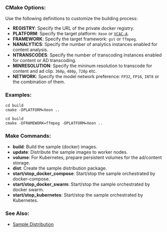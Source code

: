 
### CMake Options:

Use the following definitions to customize the building process:   
- **REGISTRY**: Specify the URL of the private docker registry. 
- **PLATFORM**: Specify the target platform: `Xeon` or [`VCAC-A`](vcac-a.md).   
- **FRAMEWORK**: Specify the target framework: `gst` or `ffmpeg`.   
- **NANALYTICS**: Specify the number of analytics instances enabled for content analysis.  
- **NTRANSCODES**: Specify the number of transcoding instances enabled for content or AD transcoding.  
- **MINRESOLUTION**: Specify the mininum resolution to transcode for content and ad clip. `360p`, `480p`, `720p` etc.
- **NETWORK**: Specify the model network preference: `FP32`, `FP16`, `INT8` or the combination of them.  

### Examples:   

```
cd build
cmake -DPLATFORM=Xeon ..
```

```
cd build
cmake -DFRAMEWORK=ffmpeg -DPLATFORM=Xeon ..
```

### Make Commands:

- **build**: Build the sample (docker) images.  
- **update**: Distribute the sample images to worker nodes.  
- **volume**: For Kubernetes, prepare persistent volumes for the ad/content storage.  
- **dist**: Create the sample distribution package.   
- **start/stop_docker_compose**: Start/stop the sample orchestrated by docker-compose.  
- **start/stop_docker_swarm**: Start/stop the sample orchestrated by docker swarm.   
- **start/stop_kubernetes**: Start/stop the sample orchestrated by Kubernetes.   

### See Also:

- [Sample Distribution](dist.md)   
